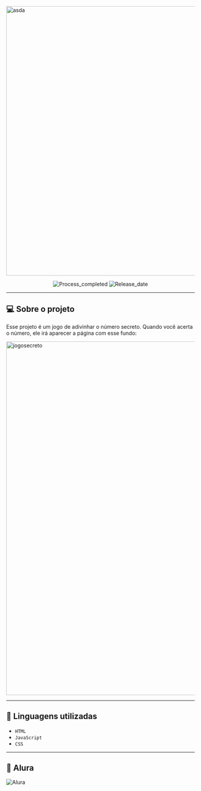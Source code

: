 <img width="1280" height="720" alt="asda" src="https://github.com/user-attachments/assets/c17859ac-453e-40f8-9988-098f30e69968" />
<p align="center">
        <img 
            alt="Process_completed" 
            title="Processo" 
            src="https://img.shields.io/badge/Process-Completed-CAA0F5"
        />
          <img 
            alt="Release_date" 
            title="Release_date" 
            src="https://img.shields.io/badge/Release date-August-90A9F5"
        />
    </a>
</p>

---

## 💻 Sobre o projeto
Esse projeto é um jogo de adivinhar o número secreto. Quando você acerta o número, ele irá aparecer a página com esse fundo:

<img width="1920" height="945" alt="jogosecreto" src="https://github.com/user-attachments/assets/78154d49-be70-4914-ab89-c7cb8fd6378e" />


---
## 🔌 Linguagens utilizadas

- `HTML`
- `JavaScript`
- `CSS`

---
## 🤖 Alura
<img 
    alt="Alura" 
    title="Alura" 
    src="https://img.shields.io/badge/Created%20with%20Alura's%20course-BA8FF5"
/>

